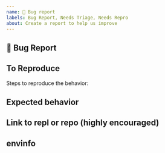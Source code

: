 ```yaml
---
name: 🐛 Bug report
labels: Bug Report, Needs Triage, Needs Repro
about: Create a report to help us improve
---
```


<!-- Love Jest? Please consider supporting our collective: 👉  https://opencollective.com/jest/donate -->

## 🐛 Bug Report

<!-- A clear and concise description of what the bug is. -->

## To Reproduce

Steps to reproduce the behavior:

## Expected behavior

<!-- A clear and concise description of what you expected to happen. -->

## Link to repl or repo (highly encouraged)

<!--
Please provide either a [repl.it demo](https://repl.it/languages/jest) or a minimal repository on GitHub.
Issues without a reproduction link are likely to stall.

See https://stackoverflow.com/help/minimal-reproducible-example for information on how to create good reproductions
-->

## envinfo

<!--
Run npx envinfo --preset jest
Paste the results here:
-->

```

```
